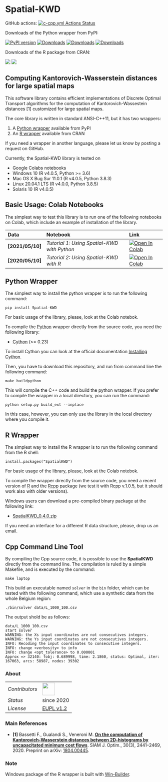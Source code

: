 # Spatial-KWD

GitHub actions: [![c-cpp.yml Actions Status](https://github.com/eurostat/Spatial-KWD/workflows/c-cpp.yml/badge.svg)](https://github.com/eurostat/Spatial-KWD/actions) 

Downloads of the Python wrapper from PyPI:

<a class="reference external" href="https://badge.fury.io/py/Spatial-KWD"><img alt="PyPI version" src="https://badge.fury.io/py/Spatial-KWD.svg"></a> [![Downloads](https://pepy.tech/badge/spatial-kwd)](https://pepy.tech/project/spatial-kwd) [![Downloads](https://pepy.tech/badge/spatial-kwd/month)](https://pepy.tech/project/spatial-kwd) [![Downloads](https://pepy.tech/badge/spatial-kwd/week)](https://pepy.tech/project/spatial-kwd)

Downloads of the R package from CRAN: 

![](http://cranlogs.r-pkg.org/badges/grand-total/SpatialKWD) ![](http://cranlogs.r-pkg.org/badges/last-week/SpatialKWD)


## <a name="Description"></a>Computing Kantorovich-Wasserstein distances for large spatial maps

This software library contains efficient implementations of Discrete Optimal Transport algorithms for the computation of Kantorovich-Wassestein distances [1] customized for large spatial maps.

The core library is written in standard ANSI-C++11, but it has two wrappers:

1. A [Python wrapper](https://pypi.org/project/Spatial-KWD/) available from PyPI
2. An [R wrapper](https://CRAN.R-project.org/package=SpatialKWD) available from CRAN

If you need a wrapper in another language, please let us know by posting a request on GitHub.

Currently, the Spatial-KWD library is tested on

* Google Colabs notebooks
* Windows 10 (R v4.0.5, Python >= 3.6)
* Mac OS X Bug Sur 11.0.1 (R v4.0.5, Python 3.8.3)
* Linux 20.04.1 LTS (R v4.0.0, Python 3.8.5)
* Solaris 10 (R v4.0.5)

## <a name="Requirements"></a>Basic Usage: Colab Notebooks

The simplest way to test this library is to run one of the following notebooks on Colab, which include an example of installation of the library.

| Data | Notebook | Link |
|:-|:-|:-|
|**[2021/05/10]**|*Tutorial 1: Using Spatial-KWD with Python*|[![Open In Colab](https://colab.research.google.com/assets/colab-badge.svg)](https://colab.research.google.com/github/eurostat/Spatial-KWD/blob/main/notebooks/Spatial_KWD_Tutorial_1.ipynb)|
|**[2020/05/10]**|*Tutorial 2: Using Spatial-KWD with R*|[![Open In Colab](https://colab.research.google.com/assets/colab-badge.svg)](https://colab.research.google.com/github/eurostat/Spatial-KWD/blob/main/notebooks/Spatial_KWD_with_R_Tutorial_2.ipynb)|


## <a name="Python-wrapper"></a>Python Wrapper

The simplest way to install the python wrapper is to run the following command:

```
pip install Spatial-KWD
```

For basic usage of the library, please, look at the Colab notebok.

To compile the [Python](https://www.python.org/) wrapper directly from the source code, you need the following library:

* [Cython](https://cython.org/) (>= 0.23)

To install Cython you can look at the official documentation [Installing Cython](https://cython.readthedocs.io/en/latest/src/quickstart/install.html).

Then, you have to download this repository, and run from command line the following command:

```
make buildpython
```

This will compile the C++ code and build the python wrapper. If you prefer to compile the wrapper in a local directory, you can run the command:

```
python setup.py build_ext --inplace
```

In this case, however, you can only use the library in the local directory where you compile it.


## <a name="R-wrapper"></a>R Wrapper

The simplest way to install the R wrapper is to run the following command from the R shell:

```
install.packages("SpatialKWD")
```

For basic usage of the library, please, look at the Colab notebok.

To compile the wrapper directly from the source code, you need a recent version of [R](https://www.r-project.org/) and the [Rcpp](https://cran.r-project.org/web/packages/Rcpp/index.html) package (we test it with Rcpp v.1.0.5, but it should work also with older versions).

Windows users can download a pre-compiled binary package at the following link:

* [SpatialKWD_0.4.0.zip](https://github.com/eurostat/Spatial-KWD/releases/download/v0.4.0-alpha/SpatialKWD_0.4.0.zip)


If you need an interface for a different R data structure, please, drop us an email.


## <a name="Cpp-CLI"></a>Cpp Command Line Tool

By compiling the Cpp source code, it is possible to use the **SpatialKWD** directly from the command line.
The compilation is ruled by a simple Makefile, and is executed by the command:

```
make laptop
```

This build an executable named `solver` in the `bin` folder, which can be tested with the following command, which use a synthetic data from the whole Belgium region:

```
./bin/solver data/L_1000_100.csv
```

The output shold be as follows:

```
data/L_1000_100.csv
start solver
WARNING: the Xs input coordinates are not consecutives integers.
WARNING: the Ys input coordinates are not consecutives integers.
INFO: Recoding the input coordinates to consecutive integers.
INFO: change <verbosity> to info
INFO: change <opt_tolerance> to 0.000001
Approx => 32140: fobj: 0.689998, time: 2.1860, status: Optimal, iter: 167063, arcs: 58987, nodes: 39302
```

### <a name="About"></a>About

<table align="center">
    <tr> <td align="left"><i>Contributors</i></td>
    <td align="left" valign="middle">
<a href="https://github.com/stegua"><img src="https://github.com/stegua.png" width="40"></a>
</td>  </tr>
    <!-- <tr> <td align="left"><i>version</i></td> <td align="left"> </td> </tr> -->
    <tr> <td align="left"><i>Status</i></td> <td align="left">since 2020</td> </tr>
    <tr> <td align="left"><i>License</i></td> <td align="left"><a href="https://joinup.ec.europa.eu/sites/default/files/custom-page/attachment/2020-03/EUPL-1.2%20EN.txt">EUPL v1.2</a><i></i></td> </tr>
</table>

### <a name="References"></a>Main References

* **[1]** Bassetti F., Gualandi S., Veneroni M. [**On the computation of Kantorovich-Wasserstein distances between 2D-histograms by uncapacitated minimum cost flows**](https://epubs.siam.org/doi/abs/10.1137/19M1261195). SIAM J. Optim., 30(3), 2441–2469, 2020. Preprint on arXiv: [1804.00445](https://arxiv.org/abs/1804.00445).


### Note
Windows package of the R wrapper is built with [Win-Builder](https://win-builder.r-project.org/upload.aspx).
